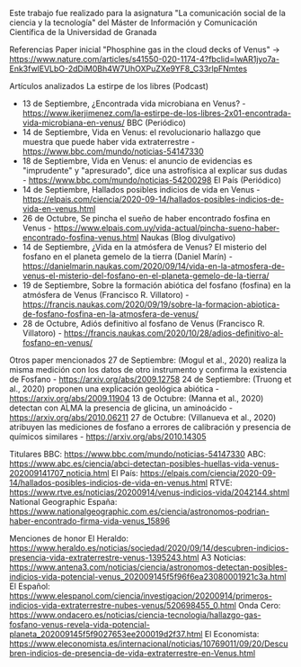 Este trabajo fue realizado para la asignatura "La comunicación social de la ciencia y la tecnología" del Máster de Información y Comunicación Científica de la Universidad de Granada

Referencias
Paper inicial
"Phosphine gas in the cloud decks of Venus" -> https://www.nature.com/articles/s41550-020-1174-4?fbclid=IwAR1jyo7a-Enk3fwlEVLbO-2dDiM0Bh4W7UhOXPuZXe9YF8_C33rlpFNmtes

Artículos analizados
La estirpe de los libres (Podcast)
- 13 de Septiembre, ¿Encontrada vida microbiana en Venus? - https://www.ikerjimenez.com/la-estirpe-de-los-libres-2x01-encontrada-vida-microbiana-en-venus/
BBC (Periódico)
- 14 de Septiembre, Vida en Venus: el revolucionario hallazgo que muestra que puede haber vida extraterrestre - https://www.bbc.com/mundo/noticias-54147330
- 18 de Septiembre, Vida en Venus: el anuncio de evidencias es "imprudente" y "apresurado", dice una astrofísica al explicar sus dudas - https://www.bbc.com/mundo/noticias-54200298
El País (Periódico)
- 14 de Septiembre, Hallados posibles indicios de vida en Venus - https://elpais.com/ciencia/2020-09-14/hallados-posibles-indicios-de-vida-en-venus.html
- 26 de Octubre, Se pincha el sueño de haber encontrado fosfina en Venus - https://www.elpais.com.uy/vida-actual/pincha-sueno-haber-encontrado-fosfina-venus.html
Naukas (Blog divulgativo)
- 14 de Septiembre, ¿Vida en la atmósfera de Venus? El misterio del fosfano en el planeta gemelo de la tierra (Daniel Marín) - https://danielmarin.naukas.com/2020/09/14/vida-en-la-atmosfera-de-venus-el-misterio-del-fosfano-en-el-planeta-gemelo-de-la-tierra/
- 19 de Septiembre, Sobre la formación abiótica del fosfano (fosfina) en la atmósfera de Venus (Francisco R. Villatoro) - https://francis.naukas.com/2020/09/19/sobre-la-formacion-abiotica-de-fosfano-fosfina-en-la-atmosfera-de-venus/
- 28 de Octubre, Adiós definitivo al fosfano de Venus (Francisco R. Villatoro) - https://francis.naukas.com/2020/10/28/adios-definitivo-al-fosfano-en-venus/

Otros paper mencionados
27 de Septiembre: (Mogul et al., 2020) realiza la misma medición con los datos de otro instrumento y confirma la existencia de Fosfano - https://arxiv.org/abs/2009.12758
24 de Septiembre: (Truong et al., 2020) proponen una explicación geológica abiótica - https://arxiv.org/abs/2009.11904
13 de Octubre: (Manna et al., 2020) detectan con ALMA la presencia de glicina, un aminoácido - https://arxiv.org/abs/2010.06211
27 de Octubre: (Villanueva et al., 2020) atribuyen las mediciones de fosfano a errores de calibración y presencia de químicos similares - https://arxiv.org/abs/2010.14305

Titulares
BBC: https://www.bbc.com/mundo/noticias-54147330
ABC: https://www.abc.es/ciencia/abci-detectan-posibles-huellas-vida-venus-202009141707_noticia.html
El País: https://elpais.com/ciencia/2020-09-14/hallados-posibles-indicios-de-vida-en-venus.html
RTVE: https://www.rtve.es/noticias/20200914/venus-indicios-vida/2042144.shtml
National Geographic España: https://www.nationalgeographic.com.es/ciencia/astronomos-podrian-haber-encontrado-firma-vida-venus_15896

Menciones de honor
El Heraldo: https://www.heraldo.es/noticias/sociedad/2020/09/14/descubren-indicios-presencia-vida-extraterrestre-venus-1395243.html
A3 Noticias: https://www.antena3.com/noticias/ciencia/astronomos-detectan-posibles-indicios-vida-potencial-venus_202009145f5f96f6ea23080001921c3a.html
El Español: https://www.elespanol.com/ciencia/investigacion/20200914/primeros-indicios-vida-extraterrestre-nubes-venus/520698455_0.html
Onda Cero: https://www.ondacero.es/noticias/ciencia-tecnologia/hallazgo-gas-fosfano-venus-revela-vida-potencial-planeta_202009145f5f9027653ee200019d2f37.html
El Economista: https://www.eleconomista.es/internacional/noticias/10769011/09/20/Descubren-indicios-de-presencia-de-vida-extraterrestre-en-Venus.html
